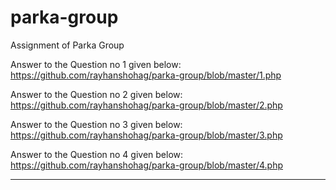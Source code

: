 # parka-group
Assignment of Parka Group

Answer to the Question no 1 given below:<br>
https://github.com/rayhanshohag/parka-group/blob/master/1.php

Answer to the Question no 2 given below:<br>
https://github.com/rayhanshohag/parka-group/blob/master/2.php

Answer to the Question no 3 given below:<br>
https://github.com/rayhanshohag/parka-group/blob/master/3.php

Answer to the Question no 4 given below:<br>
https://github.com/rayhanshohag/parka-group/blob/master/4.php


----
